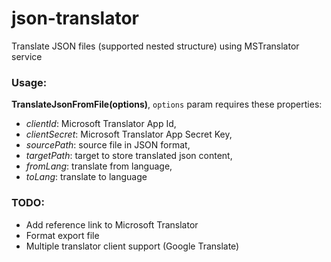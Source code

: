 # json-translator
Translate JSON files (supported nested structure) using MSTranslator service

### Usage:
**TranslateJsonFromFile(options)**, `options` param requires these properties:
- *clientId*: Microsoft Translator App Id,
- *clientSecret*: Microsoft Translator App Secret Key,
- *sourcePath*: source file in JSON format,
- *targetPath*: target to store translated json content,
- *fromLang*: translate from language,
- *toLang*: translate to language

### TODO:
- Add reference link to Microsoft Translator
- Format export file
- Multiple translator client support (Google Translate)
